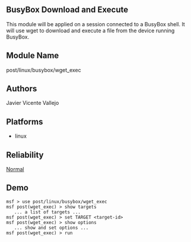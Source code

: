 ## BusyBox Download and Execute

This module will be applied on a session connected to a 
BusyBox shell. It will use wget to download and execute a 
file from the device running BusyBox.


## Module Name
post/linux/busybox/wget_exec

## Authors
Javier Vicente Vallejo





## Platforms
* linux

## Reliability
[Normal](https://github.com/rapid7/metasploit-framework/wiki/Exploit-Ranking)

## Demo

```
msf > use post/linux/busybox/wget_exec
msf post(wget_exec) > show targets
   ... a list of targets ...
msf post(wget_exec) > set TARGET <target-id>
msf post(wget_exec) > show options
   ... show and set options ...
msf post(wget_exec) > run
```
    
    